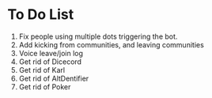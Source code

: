 # To Do List
1. Fix people using multiple dots triggering the bot.
2. Add kicking from communities, and leaving communities
3. Voice leave/join log
4. Get rid of Dicecord
5. Get rid of Karl
6. Get rid of AltDentifier
7. Get rid of Poker